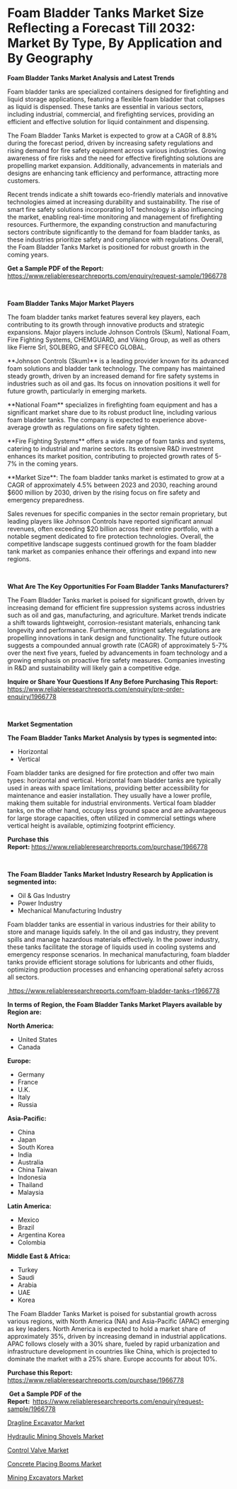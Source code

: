 <p><h1>Foam Bladder Tanks Market Size Reflecting a Forecast Till 2032: Market By Type, By Application and By Geography</h1></p><p><strong>Foam Bladder Tanks Market Analysis and Latest Trends</strong></p>
<p><p>Foam bladder tanks are specialized containers designed for firefighting and liquid storage applications, featuring a flexible foam bladder that collapses as liquid is dispensed. These tanks are essential in various sectors, including industrial, commercial, and firefighting services, providing an efficient and effective solution for liquid containment and dispensing.</p><p>The Foam Bladder Tanks Market is expected to grow at a CAGR of 8.8% during the forecast period, driven by increasing safety regulations and rising demand for fire safety equipment across various industries. Growing awareness of fire risks and the need for effective firefighting solutions are propelling market expansion. Additionally, advancements in materials and designs are enhancing tank efficiency and performance, attracting more customers.</p><p>Recent trends indicate a shift towards eco-friendly materials and innovative technologies aimed at increasing durability and sustainability. The rise of smart fire safety solutions incorporating IoT technology is also influencing the market, enabling real-time monitoring and management of firefighting resources. Furthermore, the expanding construction and manufacturing sectors contribute significantly to the demand for foam bladder tanks, as these industries prioritize safety and compliance with regulations. Overall, the Foam Bladder Tanks Market is positioned for robust growth in the coming years.</p></p>
<p><strong>Get a Sample PDF of the Report:&nbsp;</strong> <a href="https://www.reliableresearchreports.com/enquiry/request-sample/1966778?utm_campaign=113&utm_medium=2&utm_source=Github&utm_content=ia&utm_term=19022025&utm_id=foam-bladder-tanks">https://www.reliableresearchreports.com/enquiry/request-sample/1966778</a></p>
<p>&nbsp;</p>
<p><strong>Foam Bladder Tanks Major Market Players</strong></p>
<p><p>The foam bladder tanks market features several key players, each contributing to its growth through innovative products and strategic expansions. Major players include Johnson Controls (Skum), National Foam, Fire Fighting Systems, CHEMGUARD, and Viking Group, as well as others like Fierre Srl, SOLBERG, and SFFECO GLOBAL.</p><p>**Johnson Controls (Skum)** is a leading provider known for its advanced foam solutions and bladder tank technology. The company has maintained steady growth, driven by an increased demand for fire safety systems in industries such as oil and gas. Its focus on innovation positions it well for future growth, particularly in emerging markets. </p><p>**National Foam** specializes in firefighting foam equipment and has a significant market share due to its robust product line, including various foam bladder tanks. The company is expected to experience above-average growth as regulations on fire safety tighten.</p><p>**Fire Fighting Systems** offers a wide range of foam tanks and systems, catering to industrial and marine sectors. Its extensive R&D investment enhances its market position, contributing to projected growth rates of 5-7% in the coming years.</p><p>**Market Size**: The foam bladder tanks market is estimated to grow at a CAGR of approximately 4.5% between 2023 and 2030, reaching around $600 million by 2030, driven by the rising focus on fire safety and emergency preparedness.</p><p>Sales revenues for specific companies in the sector remain proprietary, but leading players like Johnson Controls have reported significant annual revenues, often exceeding $20 billion across their entire portfolio, with a notable segment dedicated to fire protection technologies. Overall, the competitive landscape suggests continued growth for the foam bladder tank market as companies enhance their offerings and expand into new regions.</p></p>
<p>&nbsp;</p>
<p><strong>What Are The Key Opportunities For Foam Bladder Tanks Manufacturers?</strong></p>
<p><p>The Foam Bladder Tanks market is poised for significant growth, driven by increasing demand for efficient fire suppression systems across industries such as oil and gas, manufacturing, and agriculture. Market trends indicate a shift towards lightweight, corrosion-resistant materials, enhancing tank longevity and performance. Furthermore, stringent safety regulations are propelling innovations in tank design and functionality. The future outlook suggests a compounded annual growth rate (CAGR) of approximately 5-7% over the next five years, fueled by advancements in foam technology and a growing emphasis on proactive fire safety measures. Companies investing in R&D and sustainability will likely gain a competitive edge.</p></p>
<p><strong>Inquire or Share Your Questions If Any Before Purchasing This Report:</strong> <a href="https://www.reliableresearchreports.com/enquiry/pre-order-enquiry/1966778?utm_campaign=113&utm_medium=2&utm_source=Github&utm_content=ia&utm_term=19022025&utm_id=foam-bladder-tanks">https://www.reliableresearchreports.com/enquiry/pre-order-enquiry/1966778</a></p>
<p>&nbsp;</p>
<p><strong>Market Segmentation</strong></p>
<p><strong>The Foam Bladder Tanks Market Analysis by types is segmented into:</strong></p>
<p><ul><li>Horizontal</li><li>Vertical</li></ul></p>
<p><p>Foam bladder tanks are designed for fire protection and offer two main types: horizontal and vertical. Horizontal foam bladder tanks are typically used in areas with space limitations, providing better accessibility for maintenance and easier installation. They usually have a lower profile, making them suitable for industrial environments. Vertical foam bladder tanks, on the other hand, occupy less ground space and are advantageous for large storage capacities, often utilized in commercial settings where vertical height is available, optimizing footprint efficiency.</p></p>
<p><strong>Purchase this Report:&nbsp;</strong><a href="https://www.reliableresearchreports.com/purchase/1966778?utm_campaign=113&utm_medium=2&utm_source=Github&utm_content=ia&utm_term=19022025&utm_id=foam-bladder-tanks">https://www.reliableresearchreports.com/purchase/1966778</a></p>
<p>&nbsp;</p>
<p><strong>The Foam Bladder Tanks Market Industry Research by Application is segmented into:</strong></p>
<p><ul><li>Oil & Gas Industry</li><li>Power Industry</li><li>Mechanical Manufacturing Industry</li></ul></p>
<p><p>Foam bladder tanks are essential in various industries for their ability to store and manage liquids safely. In the oil and gas industry, they prevent spills and manage hazardous materials effectively. In the power industry, these tanks facilitate the storage of liquids used in cooling systems and emergency response scenarios. In mechanical manufacturing, foam bladder tanks provide efficient storage solutions for lubricants and other fluids, optimizing production processes and enhancing operational safety across all sectors.</p></p>
<p><a href="https://www.reliableresearchreports.com/foam-bladder-tanks-r1966778?utm_campaign=113&utm_medium=2&utm_source=Github&utm_content=ia&utm_term=19022025&utm_id=foam-bladder-tanks">&nbsp;https://www.reliableresearchreports.com/foam-bladder-tanks-r1966778</a></p>
<p><strong>In terms of Region, the Foam Bladder Tanks Market Players available by Region are:</strong></p>
<p>
    <p> <strong> North America: </strong>
        <ul>
            <li>United States</li>
            <li>Canada</li>
        </ul>
        </p> 
    <p> <strong> Europe: </strong>
        <ul>
            <li>Germany</li>
            <li>France</li>
            <li>U.K.</li>
            <li>Italy</li>
            <li>Russia</li>
        </ul>
        </p> 
    <p> <strong> Asia-Pacific: </strong>
        <ul>
            <li>China</li>
            <li>Japan</li>
            <li>South Korea</li>
            <li>India</li>
            <li>Australia</li>
            <li>China Taiwan</li>
            <li>Indonesia</li>
            <li>Thailand</li>
            <li>Malaysia</li>
        </ul>
        </p> 
    <p> <strong> Latin America: </strong>
        <ul>
            <li>Mexico</li>
            <li>Brazil</li>
            <li>Argentina Korea</li>
            <li>Colombia</li>
        </ul>
        </p> 
    <p> <strong> Middle East & Africa: </strong>
        <ul>
            <li>Turkey</li>
            <li>Saudi</li>
            <li>Arabia</li>
            <li>UAE</li>
            <li>Korea</li>
        </ul>
    </p>
    </p>
<p><p>The Foam Bladder Tanks Market is poised for substantial growth across various regions, with North America (NA) and Asia-Pacific (APAC) emerging as key leaders. North America is expected to hold a market share of approximately 35%, driven by increasing demand in industrial applications. APAC follows closely with a 30% share, fueled by rapid urbanization and infrastructure development in countries like China, which is projected to dominate the market with a 25% share. Europe accounts for about 10%.</p></p>
<p><strong>Purchase this Report: </strong><a href="https://www.reliableresearchreports.com/purchase/1966778?utm_campaign=113&utm_medium=2&utm_source=Github&utm_content=ia&utm_term=19022025&utm_id=foam-bladder-tanks">https://www.reliableresearchreports.com/purchase/1966778</a></p>
<p>&nbsp;<strong>Get a Sample PDF of the Report:&nbsp;&nbsp;</strong><a href="https://www.reliableresearchreports.com/enquiry/request-sample/1966778?utm_campaign=113&utm_medium=2&utm_source=Github&utm_content=ia&utm_term=19022025&utm_id=foam-bladder-tanks">https://www.reliableresearchreports.com/enquiry/request-sample/1966778</a></p>
<p><strong></strong></p>
<p><p><a href="https://github.com/benhaeneye/Market-Research-Report-List-1/blob/main/dragline-excavator-market.md?utm_campaign=113&utm_medium=2&utm_source=Github&utm_content=ia&utm_term=19022025&utm_id=foam-bladder-tanks">Dragline Excavator Market</a></p><p><a href="https://github.com/chikenmhamdi/Market-Research-Report-List-1/blob/main/hydraulic-mining-shovels-market.md?utm_campaign=113&utm_medium=2&utm_source=Github&utm_content=ia&utm_term=19022025&utm_id=foam-bladder-tanks">Hydraulic Mining Shovels Market</a></p><p><a href="https://github.com/shewlisapsai/Market-Research-Report-List-1/blob/main/control-valve-market.md?utm_campaign=113&utm_medium=2&utm_source=Github&utm_content=ia&utm_term=19022025&utm_id=foam-bladder-tanks">Control Valve Market</a></p><p><a href="https://github.com/hunanuzmez/Market-Research-Report-List-1/blob/main/concrete-placing-booms-market.md?utm_campaign=113&utm_medium=2&utm_source=Github&utm_content=ia&utm_term=19022025&utm_id=foam-bladder-tanks">Concrete Placing Booms Market</a></p><p><a href="https://github.com/mriwacraane/Market-Research-Report-List-1/blob/main/mining-excavators-market.md?utm_campaign=113&utm_medium=2&utm_source=Github&utm_content=ia&utm_term=19022025&utm_id=foam-bladder-tanks">Mining Excavators Market</a></p></p>